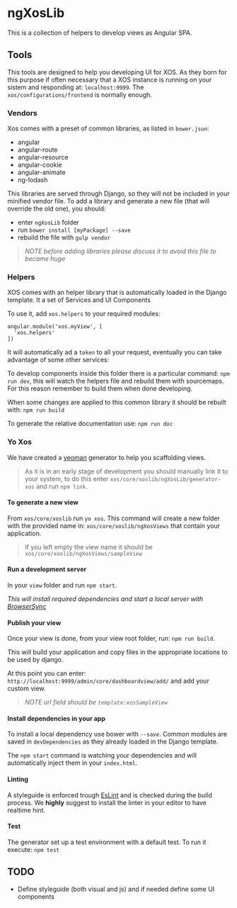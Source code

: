# ngXosLib

This is a collection of helpers to develop views as Angular SPA.

## Tools

This tools are designed to help you developing UI for XOS. As they born for this purpose if often necessary that a XOS instance is running on your sistem and responding at: `localhost:9999`. The `xos/configurations/frontend` is normally enough.

### Vendors

Xos comes with a preset of common libraries, as listed in `bower.json`:
- angular
- angular-route
- angular-resource
- angular-cookie
- angular-animate
- ng-lodash

This libraries are served through Django, so they will not be included in your minified vendor file. To add a library and generate a new file (that will override the old one), you should:
- enter `ngXosLib` folder
- run `bower install [myPackage] --save`
- rebuild the file with `gulp vendor`

>_NOTE before adding libraries please discuss it to avoid this file to became huge_

### Helpers

XOS comes with an helper library that is automatically loaded in the Django template. It a set of Services and UI Components

To use it, add `xos.helpers` to your required modules:

```
angular.module('xos.myView', [
  'xos.helpers'
])
```

It will automatically ad a `token` to all your request, eventually you can take advantage of some other services:

To develop components inside this folder there is a particular command: `npm run dev`, this will watch the helpers file and rebuild them with sourcemaps. For this reason remember to build them when done developing.

When some changes are applied to this common library it should be rebuilt with: `npm run build`

To generate the relative documentation use: `npm run doc`

### Yo Xos

We have created a [yeoman](http://yeoman.io/) generator to help you scaffolding views.

>As it is in an early stage of development you should manually link it to your system, to do this enter `xos/core/xoslib/ngXosLib/generator-xos` and run `npm link`.

#### To generate a new view

From `xos/core/xoslib` run `yo xos`. This command will create a new folder with the provided name in: `xos/core/xoslib/ngXosViews` that contain your application.

>If you left empty the view name it should be `xos/core/xoslib/ngXosViews/sampleView`

#### Run a development server

In your `view` folder and run `npm start`.

_This will install required dependencies and start a local server with [BrowserSync](http://www.browsersync.io/)_

#### Publish your view

Once your view is done, from your view root folder, run: `npm run build`.

This will build your application and copy files in the appropriate locations to be used by django.

At this point you can enter: `http://localhost:9999/admin/core/dashboardview/add/` and add your custom view.

>_NOTE url field should be `template:xosSampleView`_

#### Install dependencies in your app

To install a local dependency use bower with `--save`. Common modules are saved in `devDependencies` as they already loaded in the Django template.

The `npm start` command is watching your dependencies and will automatically inject them in your `index.html`.

#### Linting

A styleguide is enforced trough [EsLint](http://eslint.org/) and is checked during the build process. We **highly** suggest to install the linter in your editor to have realtime hint.

#### Test

The generator set up a test environment with a default test.
To run it execute: `npm test`

## TODO

- Define styleguide (both visual and js) and if needed define some UI components